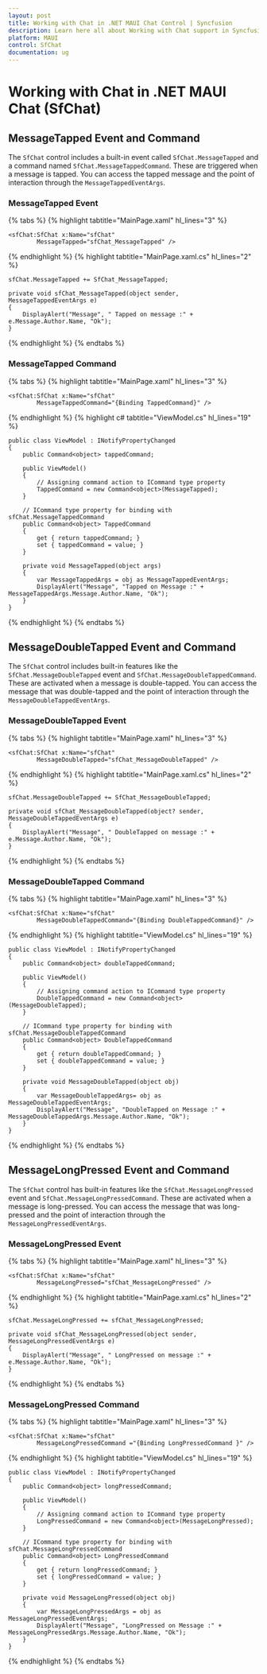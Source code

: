 ```yaml
---
layout: post
title: Working with Chat in .NET MAUI Chat Control | Syncfusion
description: Learn here all about Working with Chat support in Syncfusion .NET MAUI Chat (SfChat) control and more.
platform: MAUI
control: SfChat
documentation: ug
---
```


# Working with Chat in .NET MAUI Chat (SfChat)

## MessageTapped Event and Command

The `SfChat` control includes a built-in event called `SfChat.MessageTapped` and a command named `SfChat.MessageTappedCommand`. These are triggered when a message is tapped. You can access the tapped message and the point of interaction through the `MessageTappedEventArgs`. 

### MessageTapped Event

{% tabs %}
{% highlight tabtitle="MainPage.xaml" hl_lines="3" %}

    <sfChat:SfChat x:Name="sfChat"
            MessageTapped="sfChat_MessageTapped" />

{% endhighlight %}
{% highlight tabtitle="MainPage.xaml.cs" hl_lines="2" %}
      
    sfChat.MessageTapped += SfChat_MessageTapped;

    private void sfChat_MessageTapped(object sender, MessageTappedEventArgs e)
    {                    
        DisplayAlert("Message", " Tapped on message :" + e.Message.Author.Name, "Ok");
    }

{% endhighlight %}
{% endtabs %}

### MessageTapped Command

{% tabs %}
{% highlight tabtitle="MainPage.xaml" hl_lines="3" %}   

    <sfChat:SfChat x:Name="sfChat"  
            MessageTappedCommand="{Binding TappedCommand}" />

{% endhighlight %}
{% highlight c# tabtitle="ViewModel.cs" hl_lines="19" %}

    public class ViewModel : INotifyPropertyChanged
    {
        public Command<object> tappedCommand;

        public ViewModel()
        {
            // Assigning command action to ICommand type property
            TappedCommand = new Command<object>(MessageTapped);
        }
        
        // ICommand type property for binding with sfChat.MessageTappedCommand
        public Command<object> TappedCommand
        {
            get { return tappedCommand; }
            set { tappedCommand = value; }
        }
        
        private void MessageTapped(object args)
        {
            var MessageTappedArgs = obj as MessageTappedEventArgs;
            DisplayAlert("Message", "Tapped on Message :" + MessageTappedArgs.Message.Author.Name, "Ok");
        }
    }
{% endhighlight %}
{% endtabs %}

## MessageDoubleTapped Event and Command

The `SfChat` control includes built-in features like the `SfChat.MessageDoubleTapped` event and `SfChat.MessageDoubleTappedCommand`. These are activated when a message is double-tapped. You can access the message that was double-tapped and the point of interaction through the `MessageDoubleTappedEventArgs`.

### MessageDoubleTapped Event

{% tabs %}
{% highlight tabtitle="MainPage.xaml" hl_lines="3" %}
    
    <sfChat:SfChat x:Name="sfChat"
            MessageDoubleTapped="sfChat_MessageDoubleTapped" />
        
{% endhighlight %}
{% highlight tabtitle="MainPage.xaml.cs" hl_lines="2" %}

    sfChat.MessageDoubleTapped += SfChat_MessageDoubleTapped;            

    private void sfChat_MessageDoubleTapped(object? sender, MessageDoubleTappedEventArgs e)
    {
        DisplayAlert("Message", " DoubleTapped on message :" + e.Message.Author.Name, "Ok");
    }
{% endhighlight %}
{% endtabs %}

### MessageDoubleTapped Command

{% tabs %}
{% highlight tabtitle="MainPage.xaml" hl_lines="3" %}
    
    <sfChat:SfChat x:Name="sfChat"  
            MessageDoubleTappedCommand="{Binding DoubleTappedCommand}" />

{% endhighlight %}
{% highlight tabtitle="ViewModel.cs" hl_lines="19" %}

    public class ViewModel : INotifyPropertyChanged
    {
        public Command<object> doubleTappedCommand;

        public ViewModel()
        {
            // Assigning command action to ICommand type property
            DoubleTappedCommand = new Command<object>(MessageDoubleTapped);
        }
        
        // ICommand type property for binding with sfChat.MessageDoubleTappedCommand
        public Command<object> DoubleTappedCommand
        {
            get { return doubleTappedCommand; }
            set { doubleTappedCommand = value; }
        }
        
        private void MessageDoubleTapped(object obj)
        {
            var MessageDoubleTappedArgs= obj as MessageDoubleTappedEventArgs;
            DisplayAlert("Message", "DoubleTapped on Message :" + MessageDoubleTappedArgs.Message.Author.Name, "Ok");
        }
    }
{% endhighlight %}
{% endtabs %}

## MessageLongPressed Event and Command

The `SfChat` control has built-in features like the `SfChat.MessageLongPressed` event and `SfChat.MessageLongPressedCommand`. These are activated when a message is long-pressed. You can access the message that was long-pressed and the point of interaction through the `MessageLongPressedEventArgs`. 

### MessageLongPressed Event

{% tabs %}
{% highlight tabtitle="MainPage.xaml" hl_lines="3" %}

    <sfChat:SfChat x:Name="sfChat"
            MessageLongPressed="sfChat_MessageLongPressed" />

{% endhighlight %}
{% highlight tabtitle="MainPage.xaml.cs" hl_lines="2" %}
    
    sfChat.MessageLongPressed += sfChat_MessageLongPressed;

    private void sfChat_MessageLongPressed(object sender, MessageLongPressedEventArgs e)
    {
        DisplayAlert("Message", " LongPressed on message :" + e.Message.Author.Name, "Ok");
    }
{% endhighlight %}
{% endtabs %}

### MessageLongPressed Command

{% tabs %}
{% highlight tabtitle="MainPage.xaml" hl_lines="3" %}
    
    <sfChat:SfChat x:Name="sfChat"  
            MessageLongPressedCommand ="{Binding LongPressedCommand }" />

{% endhighlight %}
{% highlight tabtitle="ViewModel.cs" hl_lines="19" %}

    public class ViewModel : INotifyPropertyChanged
    {
        public Command<object> longPressedCommand;

        public ViewModel()
        {
            // Assigning command action to ICommand type property
            LongPressedCommand = new Command<object>(MessageLongPressed);
        }

        // ICommand type property for binding with sfChat.MessageLongPressedCommand
        public Command<object> LongPressedCommand
        {
            get { return longPressedCommand; }
            set { longPressedCommand = value; }
        }

        private void MessageLongPressed(object obj)
        {
            var MessageLongPressedArgs = obj as MessageLongPressedEventArgs;
            DisplayAlert("Message", "LongPressed on Message :" + MessageLongPressedArgs.Message.Author.Name, "Ok");
        }
    }       
{% endhighlight %}
{% endtabs %}
